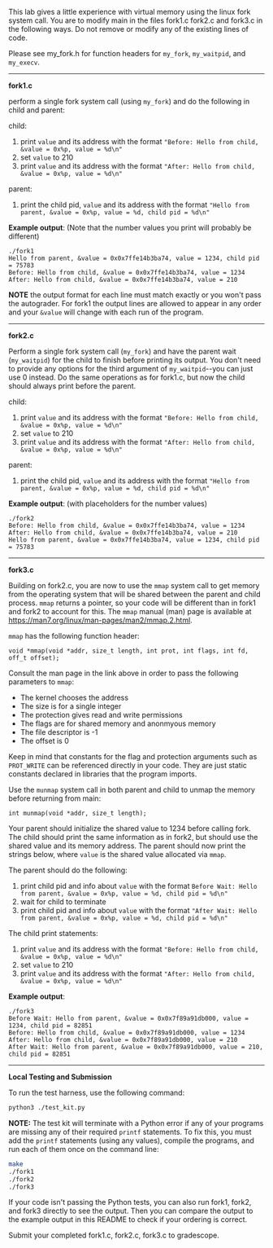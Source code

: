 This lab gives a little experience with virtual memory using the linux fork system call.
You are to modify main in the files fork1.c fork2.c and fork3.c in the following ways. Do not remove
or modify any of the existing lines of code.

Please see my_fork.h for function headers for `my_fork`, `my_waitpid`, and `my_execv`.

---

**fork1.c**

perform a single fork system call (using `my_fork`) and do the following in child and parent:

child:
1. print `value` and its address with the format `"Before: Hello from child, &value = 0x%p, value = %d\n"`
2. set `value` to 210
3. print `value` and its address with the format `"After: Hello from child, &value = 0x%p, value = %d\n"`

parent:
1. print the child pid, `value` and its address with the format `"Hello from parent, &value = 0x%p, value = %d, child pid = %d\n"`

**Example output**: (Note that the number values you print will probably be different)
```
./fork1
Hello from parent, &value = 0x0x7ffe14b3ba74, value = 1234, child pid = 75783
Before: Hello from child, &value = 0x0x7ffe14b3ba74, value = 1234
After: Hello from child, &value = 0x0x7ffe14b3ba74, value = 210
```
**NOTE** the output format for each line must match exactly or 
you won't pass the autograder. For fork1 the output lines are allowed to appear in any order and your `&value`
will change with each run of the program. 

---

**fork2.c**

Perform a single fork system call (`my_fork`) and have the parent wait (`my_waitpid`) for the child to finish
before printing its output. You don't need to provide any options for the third argument
of `my_waitpid`--you can just use 0 instead. Do the same operations as for fork1.c, but now the child
should always print before the parent.

child:
1. print `value` and its address with the format `"Before: Hello from child, &value = 0x%p, value = %d\n"`
2. set `value` to 210
3. print `value` and its address with the format `"After: Hello from child, &value = 0x%p, value = %d\n"`

parent:
1. print the child pid, `value` and its address with the format `"Hello from parent, &value = 0x%p, value = %d, child pid = %d\n"`

**Example output**: (with placeholders for the number values)
```
./fork2
Before: Hello from child, &value = 0x0x7ffe14b3ba74, value = 1234
After: Hello from child, &value = 0x0x7ffe14b3ba74, value = 210
Hello from parent, &value = 0x0x7ffe14b3ba74, value = 1234, child pid = 75783
```

---

**fork3.c**

Building on fork2.c, you are now to use the `mmap` system call to get memory from the operating
system that will be shared between the parent and child process. `mmap` returns a pointer, so your
code will be different than in fork1 and fork2 to account for this.  The `mmap` manual (man) page is available
at https://man7.org/linux/man-pages/man2/mmap.2.html. 

`mmap` has the following function header:
```
void *mmap(void *addr, size_t length, int prot, int flags, int fd, off_t offset);
```
Consult the man page in the link above in order to pass the following parameters to `mmap`:
- The kernel chooses the address
- The size is for a single integer
- The protection gives read and write permissions
- The flags are for shared memory and anonmyous memory
- The file descriptor is -1 
- The offset is 0

Keep in mind that constants for the flag and protection arguments such as `PROT_WRITE`
can be referenced directly in your code. They are just static constants declared in
libraries that the program imports.

Use the `munmap` system call in both parent and child to unmap the memory before returning from main:
```
int munmap(void *addr, size_t length);
```

Your parent should initialize the shared value to 1234 before calling fork. The child should print the
same information as in fork2, but should use the shared value and its memory address. The parent should now print the strings below, where `value` is the
shared value allocated via `mmap`.

The parent should do the following:
1. print child pid and info about `value` with the format `Before Wait: Hello from parent, &value = 0x%p, value = %d, child pid = %d\n"`
2. wait for child to terminate
3. print child pid and info about `value` with the format `"After Wait: Hello from parent, &value = 0x%p, value = %d, child pid = %d\n"`

The child print statements:
1. print `value` and its address with the format `"Before: Hello from child, &value = 0x%p, value = %d\n"`
2. set `value` to 210
3. print `value` and its address with the format `"After: Hello from child, &value = 0x%p, value = %d\n"`



**Example output**:
```
./fork3
Before Wait: Hello from parent, &value = 0x0x7f89a91db000, value = 1234, child pid = 82851
Before: Hello from child, &value = 0x0x7f89a91db000, value = 1234
After: Hello from child, &value = 0x0x7f89a91db000, value = 210
After Wait: Hello from parent, &value = 0x0x7f89a91db000, value = 210, child pid = 82851
```

---

**Local Testing and Submission**

To run the test harness, use the following command:
```bash
python3 ./test_kit.py
```
**NOTE:** The test kit will terminate with a Python error if any of your programs 
are missing any of their required `printf` statements. To fix this, you must
add the `printf` statements (using any values), compile the programs, and run each of them once on the command line:
```bash
make
./fork1
./fork2
./fork3
```

If your code isn't passing the Python tests, you can also run fork1, fork2, and fork3 directly to see
the output. Then you can compare the output to the example output in this
README to check if your ordering is correct.

Submit your completed fork1.c, fork2.c, fork3.c to gradescope.

